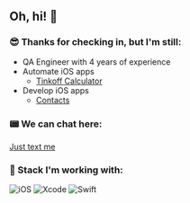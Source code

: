 ## Oh, hi! 👋
### 😎 Thanks for checking in, but I'm still:

* QA Engineer with 4 years of experience
* Automate iOS apps
  * [Tinkoff Calculator](https://github.com/ssaashaa/TinkoffCalculator)
* Develop iOS apps
  * [Contacts](https://github.com/ssaashaa/Contacts)
  
### 📟 We can chat here:

[Just text me](https://t.me/ssaashaa)

### 🤖 Stack I'm working with:
![iOS](https://img.shields.io/badge/IOS-%2320232a.svg?style=for-the-badge&logo=apple&logoColor=white) ![Xcode](https://img.shields.io/badge/Xcode-007ACC?style=for-the-badge&logo=Xcode&logoColor=white) ![Swift](https://img.shields.io/badge/swift-F54A2A?style=for-the-badge&logo=swift&logoColor=white) 
